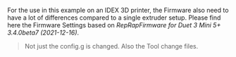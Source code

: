 For the use in this example on an IDEX 3D printer, the Firmware also need to have a lot of differences compared to a single extruder setup.
Please find here the Firmware Settings based on *RepRapFirmware for Duet 3 Mini 5+ 3.4.0beta7 (2021-12-16)*.

> Not just the config.g is changed. Also the Tool change files.
